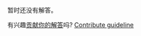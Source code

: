 
暂时还没有解答。

有兴趣[贡献你的解答](https://github.com/BFEdev/BFE.dev-solutions/blob/main/typescript/implement-flat-t_zh.md)吗? [Contribute guideline](https://github.com/BFEdev/BFE.dev-solutions#how-to-contribute)
